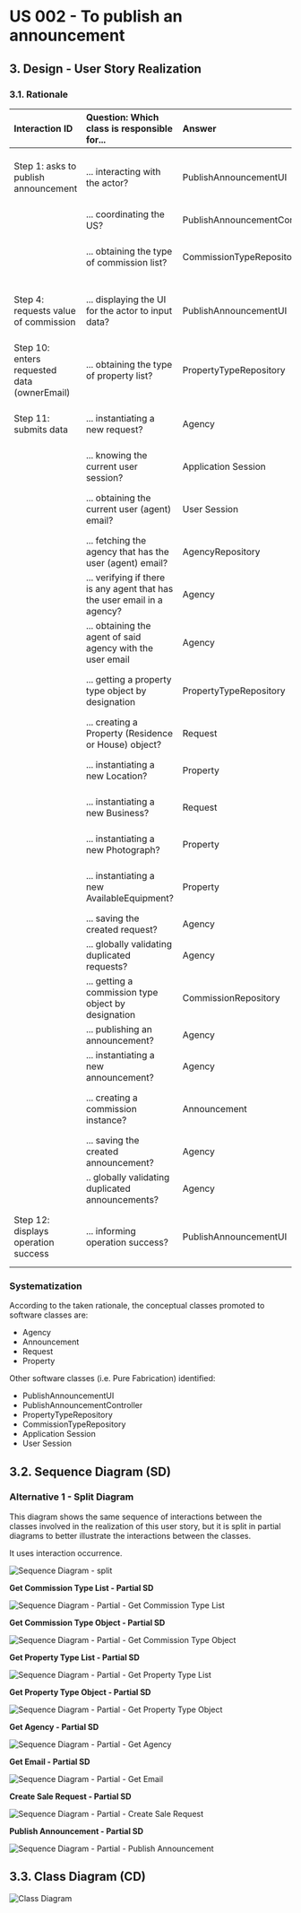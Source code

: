 # US 002 - To publish an announcement

## 3. Design - User Story Realization

### 3.1. Rationale


| Interaction ID                              | Question: Which class is responsible for...                              | Answer                        | Justification (with patterns)                                                                                 |
|:--------------------------------------------|:-------------------------------------------------------------------------|:------------------------------|:--------------------------------------------------------------------------------------------------------------|
| Step 1: asks to publish announcement        | ... interacting with the actor?                                          | PublishAnnouncementUI         | Pure Fabrication: there is no reason to assign this responsibility to any existing class in the Domain Model. |
|                                             | ... coordinating the US?                                                 | PublishAnnouncementController | Controller.                                                                                                   |
|                                             | ... obtaining the type of commission list?                               | CommissionTypeRepository      | Information Expert: the types of commission are the same for all the agents; Pure Fabrication.                |
| Step 4: requests value of commission	       | ... displaying the UI for the actor to input data?                       | PublishAnnouncementUI         | Pure Fabrication: there is no reason to assign this responsibility to any existing class in the Domain Model. |
| Step 10: enters requested data (ownerEmail) | ... obtaining the type of property list?                                 | PropertyTypeRepository        | Information Expert: the types of properties are the same for all announcements/properties; Pure Fabrication.  |
| Step 11: submits data                       | ... instantiating a new request?                                         | Agency                        | Creator (Rule 1): in the Domain Model Agency is assigned (contains) Requests.                                 |
|                                             | ... knowing the current user session?                                    | Application Session           | Information Expert: has the necessary data.                                                                   |
|                                             | ... obtaining the current user (agent) email?                            | User Session                  | Information Expert: cf. User Authentication & Authorization component documentation.                          |
|                                             | ... fetching the agency that has the user (agent) email?                 | AgencyRepository              | Information Expert: contains all the agencies; Pure Fabrication.                                              |
|                                             | ... verifying if there is any agent that has the user email in a agency? | Agency                        | Information Expert: knows all its agents (employees).                                                         |
|                                             | ... obtaining the agent of said agency with the user email               | Agency                        | Information Expert: knows all its agents.                                                                     |
|                                             | ... getting a property type object by designation                        | PropertyTypeRepository        | Information Expert: knows the property types and has its descriptions; Pure Fabrication.                      |
|                                             | ... creating a Property (Residence or House) object?                     | Request                       | Creator (Rule 1/4): in the Domain Model Request has information about Property.                               |
|                                             | ... instantiating a new Location?                                        | Property                      | Creator (Rule 1): in the Domain Model Property contains Location.                                             |
|                                             | ... instantiating a new Business?                                        | Request                       | Creator (Rule): in the Domain Model Request aggregates Business                                               |
|                                             | ... instantiating a new Photograph?                                      | Property                      | Creator (Rule 1): in the Domain Model Property contains Photograph.                                           |
|                                             | ... instantiating a new AvailableEquipment?                              | Property                      | Creator (Rule 1): in the Domain Model Property contains AvailableEquipment.                                   |
|                                             | ... saving the created request?                                          | Agency                        | Agency: owns all its requests.                                                                                |
|                                             | ... globally validating duplicated requests?                             | Agency                        | Information Expert: knows all requests.                                                                       |
|                                             | ... getting a commission type object by designation                      | CommissionRepository          | Information Expert: knows the commission types and has its descriptions; Pure Fabrication.                    |
|                                             | ... publishing an announcement?                                          | Agency                        | Information Expert: owns all its announcements.                                                               |
|                                             | ... instantiating a new announcement?                                    | Agency                        | Creator (Rule 1): in the Domain Model Agency owns Announcements.                                              |
|                                             | ... creating a commission instance?                                      | Announcement                  | Creator (Rule 1): in the Domain Model Announcement contains Commission.                                       |
|                                             | ... saving the created announcement?                                     | Agency                        | Agency: owns all its announcements.                                                                           |
|                                             | .. globally validating duplicated announcements?                         | Agency                        | Information Expert: knows all announcements instances.                                                        |
| Step 12: displays operation success 	       | ... informing operation success?                                         | PublishAnnouncementUI         | Pure Fabrication: there is no reason to assign this responsibility to any existing class in the Domain Model. |

### Systematization ##

According to the taken rationale, the conceptual classes promoted to software classes are:

* Agency
* Announcement
* Request
* Property

Other software classes (i.e. Pure Fabrication) identified:

* PublishAnnouncementUI
* PublishAnnouncementController
* PropertyTypeRepository
* CommissionTypeRepository
* Application Session
* User Session

## 3.2. Sequence Diagram (SD)

### Alternative 1 - Split Diagram

This diagram shows the same sequence of interactions between the classes involved in the realization of this user story,
but it is split in partial diagrams to better illustrate the interactions between the classes.

It uses interaction occurrence.

![Sequence Diagram - split](svg/us002-sequence-diagram-split.svg)

**Get Commission Type List - Partial SD**

![Sequence Diagram - Partial - Get Commission Type List ](svg/us002-sequence-diagram-partial-get-commission-type-list.svg)

**Get Commission Type Object - Partial SD**

![Sequence Diagram - Partial - Get Commission Type Object](svg/us002-sequence-diagram-partial-get-commission-type.svg)

**Get Property Type List - Partial SD**

![Sequence Diagram - Partial - Get Property Type List](svg/us002-sequence-diagram-partial-get-property-type-list.svg)

**Get Property Type Object - Partial SD**

![Sequence Diagram - Partial - Get Property Type Object](svg/us002-sequence-diagram-partial-get-property-type.svg)

**Get Agency - Partial SD**

![Sequence Diagram - Partial - Get Agency](svg/us002-sequence-diagram-partial-get-agency.svg)

**Get Email - Partial SD**

![Sequence Diagram - Partial - Get Email](svg/us002-sequence-diagram-partial-get-email.svg)

**Create Sale Request - Partial SD**

![Sequence Diagram - Partial - Create Sale Request ](svg/us002-sequence-diagram-partial-create-sale-request.svg)

**Publish Announcement - Partial SD**

![Sequence Diagram - Partial - Publish Announcement](svg/us002-sequence-diagram-partial-publish-announcement.svg)

## 3.3. Class Diagram (CD)

![Class Diagram](svg/us002-class-diagram.svg)